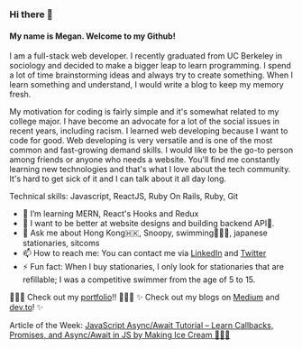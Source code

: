 ### Hi there 👋

#### My name is Megan. Welcome to my Github! 

I am a full-stack web developer. I recently graduated from UC Berkeley in sociology and decided to make a bigger leap to learn programming. I spend a lot of time brainstorming ideas and always try to create something. When I learn something and understand, I would write a blog to keep my memory fresh.

My motivation for coding is fairly simple and it's somewhat related to my college major. I have become an advocate for a lot of the social issues in recent years, including racism. I learned web developing because I want to code for good. Web developing is very versatile and is one of the most common and fast-growing demand skills. I would like to be the go-to person among friends or anyone who needs a website. You'll find me constantly learning new technologies and that's what I love about the tech community. It's hard to get sick of it and I can talk about it all day long.

Technical skills: Javascript, ReactJS, Ruby On Rails, Ruby, Git

- 🌱 I’m learning MERN, React's Hooks and Redux
- 👯 I want to be better at website designs and building backend API🥸.
- 💬 Ask me about Hong Kong🇭🇰, Snoopy, swimming🏊🏻‍♀️, japanese stationaries, sitcoms
- 📫 How to reach me: You can contact me via [LinkedIn](https://www.linkedin.com/in/megan-s-lo/) and [Twitter](https://twitter.com/megmehlol)
- ⚡ Fun fact: When I buy stationaries, I only look for stationaries that are refillable; I was a competitive swimmer from the age of 5 to 15.

👩🏻‍💻 Check out my [portfolio](https://megan-lo.dev)!! 👩🏻‍💻
✨ Check out my blogs on [Medium](https://meganslo.medium.com/) and [dev.to](https://dev.to/mehmehmehlol)! ✨

Article of the Week: [JavaScript Async/Await Tutorial – Learn Callbacks, Promises, and Async/Await in JS by Making Ice Cream 🍧🍨🍦](https://www.freecodecamp.org/news/javascript-async-await-tutorial-learn-callbacks-promises-async-await-by-making-icecream/)



